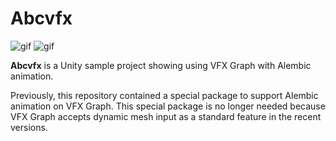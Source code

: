 Abcvfx
======

![gif](https://i.imgur.com/el5ZkKX.gif)
![gif](https://i.imgur.com/UJb4N70.gif)

**Abcvfx** is a Unity sample project showing using VFX Graph with Alembic animation.

Previously, this repository contained a special package to support Alembic animation on VFX Graph.
This special package is no longer needed because VFX Graph accepts dynamic mesh input as a standard feature in the recent versions.
